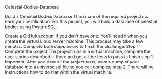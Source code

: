 Celestial-Bodies-Database

Build a Celestial Bodies Database
This is one of the required projects to earn your certification. For this project, you will build a database of celestial bodies using PostgreSQL.

Create a GitHub account if you don't have one. You'll need it when you create the virtual Linux server machine. This process may take a few minutes.
Complete both steps below to finish the challenge.
Step 1: Complete the project
The project runs in a virtual machine, complete the user stories described in there and get all the tests to pass to finish step 1.
Important: After you pass all the project tests, save a dump of your database into a universe.sql file so you can complete step 2. There will be instructions how to do that within the virtual machine.
